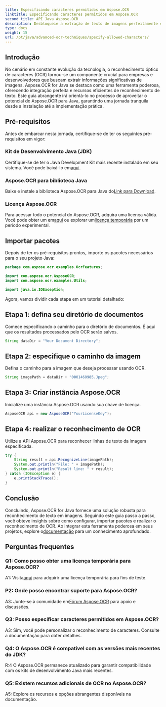 ```yaml
---
title: Especificando caracteres permitidos em Aspose.OCR
linktitle: Especificando caracteres permitidos em Aspose.OCR
second_title: API Java Aspose.OCR
description: Desbloqueie a extração de texto de imagens perfeitamente com Aspose.OCR para Java. Siga nosso guia passo a passo para uma integração eficiente.
type: docs
weight: 15
url: /pt/java/advanced-ocr-techniques/specify-allowed-characters/
---
```

## Introdução

No cenário em constante evolução da tecnologia, o reconhecimento óptico de caracteres (OCR) tornou-se um componente crucial para empresas e desenvolvedores que buscam extrair informações significativas de imagens. Aspose.OCR for Java se destaca como uma ferramenta poderosa, oferecendo integração perfeita e recursos eficientes de reconhecimento de texto. Este guia abrangente irá orientá-lo no processo de aproveitar o potencial do Aspose.OCR para Java, garantindo uma jornada tranquila desde a instalação até a implementação prática.

## Pré-requisitos

Antes de embarcar nesta jornada, certifique-se de ter os seguintes pré-requisitos em vigor:

### Kit de Desenvolvimento Java (JDK)

 Certifique-se de ter o Java Development Kit mais recente instalado em seu sistema. Você pode baixá-lo em[aqui](https://www.oracle.com/java/technologies/javase-downloads.html).

### Aspose.OCR para biblioteca Java

 Baixe e instale a biblioteca Aspose.OCR para Java do[Link para Download](https://releases.aspose.com/ocr/java/).

### Licença Aspose.OCR

 Para acessar todo o potencial do Aspose.OCR, adquira uma licença válida. Você pode obter um em[aqui](https://purchase.aspose.com/buy) ou explorar um[licença temporária](https://purchase.aspose.com/temporary-license/) por um período experimental.

## Importar pacotes

Depois de ter os pré-requisitos prontos, importe os pacotes necessários para o seu projeto Java:

```java
package com.aspose.ocr.examples.OcrFeatures;

import com.aspose.ocr.AsposeOCR;
import com.aspose.ocr.examples.Utils;

import java.io.IOException;
```

Agora, vamos dividir cada etapa em um tutorial detalhado:

## Etapa 1: defina seu diretório de documentos

Comece especificando o caminho para o diretório de documentos. É aqui que os resultados processados pelo OCR serão salvos.

```java
String dataDir = "Your Document Directory";
```

## Etapa 2: especifique o caminho da imagem

Defina o caminho para a imagem que deseja processar usando OCR.

```java
String imagePath = dataDir + "0001460985.Jpeg";
```

## Etapa 3: Criar instância Aspose.OCR

Inicialize uma instância Aspose.OCR usando sua chave de licença.

```java
AsposeOCR api = new AsposeOCR("YourLicenseKey");
```

## Etapa 4: realizar o reconhecimento de OCR

Utilize a API Aspose.OCR para reconhecer linhas de texto da imagem especificada.

```java
try {
    String result = api.RecognizeLine(imagePath);
    System.out.println("File: " + imagePath);
    System.out.println("Result line: " + result);
} catch (IOException e) {
    e.printStackTrace();
}
```

## Conclusão

 Concluindo, Aspose.OCR for Java fornece uma solução robusta para reconhecimento de texto em imagens. Seguindo este guia passo a passo, você obteve insights sobre como configurar, importar pacotes e realizar o reconhecimento de OCR. Ao integrar esta ferramenta poderosa em seus projetos, explore o[documentação](https://reference.aspose.com/ocr/java/) para um conhecimento aprofundado.

## Perguntas frequentes

### Q1: Como posso obter uma licença temporária para Aspose.OCR?

 A1: Visita[aqui](https://purchase.aspose.com/temporary-license/) para adquirir uma licença temporária para fins de teste.

### P2: Onde posso encontrar suporte para Aspose.OCR?

 A3: Junte-se à comunidade em[Fórum Aspose.OCR](https://forum.aspose.com/c/ocr/16) para apoio e discussões.

### Q3: Posso especificar caracteres permitidos em Aspose.OCR?

A3: Sim, você pode personalizar o reconhecimento de caracteres. Consulte a documentação para obter detalhes.

### Q4: O Aspose.OCR é compatível com as versões mais recentes do JDK?

R:4 O Aspose.OCR permanece atualizado para garantir compatibilidade com os kits de desenvolvimento Java mais recentes.

### Q5: Existem recursos adicionais de OCR no Aspose.OCR?

A5: Explore os recursos e opções abrangentes disponíveis na documentação.